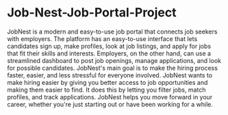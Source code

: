 # Job-Nest-Job-Portal-Project
JobNest is a modern and easy-to-use job portal that connects job seekers with employers. The platform has an easy-to-use interface that lets candidates sign up, make profiles, look at job listings, and apply for jobs that fit their skills and interests. Employers, on the other hand, can use a streamlined dashboard to post job openings, manage applications, and look for possible candidates. JobNest's main goal is to make the hiring process faster, easier, and less stressful for everyone involved. JobNest wants to make hiring easier by giving you better access to job opportunities and making them easier to find. It does this by letting you filter jobs, match profiles, and track applications. JobNest helps you move forward in your career, whether you're just starting out or have been working for a while.
